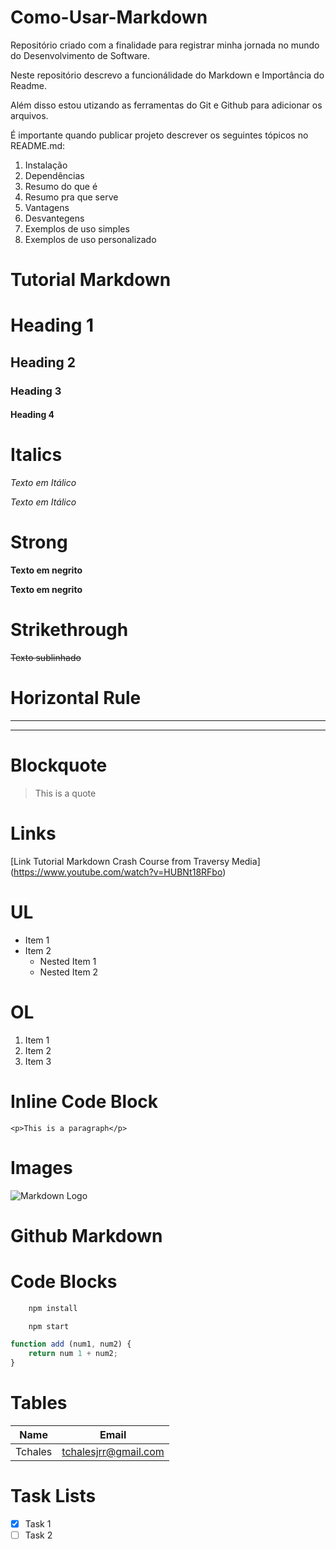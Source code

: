 # Como-Usar-Markdown
Repositório criado com a finalidade para registrar minha jornada no mundo do Desenvolvimento de Software.

Neste repositório descrevo a funcionálidade do Markdown e Importância do Readme.

Além disso estou utizando as ferramentas do Git e Github para adicionar os arquivos.

É importante quando publicar projeto descrever os seguintes tópicos no README.md:

1. Instalação
1. Dependências
1. Resumo do que é
1. Resumo pra que serve
1. Vantagens
1. Desvantegens
1. Exemplos de uso simples
1. Exemplos de uso personalizado


# Tutorial Markdown

# Heading 1
## Heading 2
### Heading 3
#### Heading 4

# Italics

*Texto em Itálico*

_Texto em Itálico_

# Strong

**Texto em negrito**

__Texto em negrito__

# Strikethrough

~~Texto sublinhado~~

# Horizontal Rule

- - -
___

# Blockquote

> This is a quote

# Links

[Link Tutorial Markdown Crash Course from Traversy Media] (https://www.youtube.com/watch?v=HUBNt18RFbo)

# UL

* Item 1
* Item 2
    * Nested Item 1
    * Nested Item 2

# OL

1. Item 1
1. Item 2
1. Item 3

# Inline Code Block

`<p>This is a paragraph</p>`

# Images

![Markdown Logo](https://markdown-here.com/img/icon256.png)

# Github Markdown

# Code Blocks

```bash
    npm install

    npm start
```

```javascript
function add (num1, num2) {
    return num 1 + num2;
}
```

# Tables

| Name        | Email                |
| ----------- | -------------------- |
| Tchales     | tchalesjrr@gmail.com |

# Task Lists

* [x] Task 1
* [ ] Task 2
